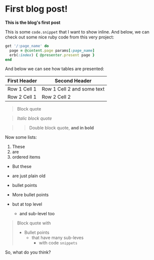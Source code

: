 # First blog post!

**This is the blog's first post**

This is some `code.snippet` that I want to show inline.
And below, we can check out some nice ruby code from this very project:

```ruby
get '/:page_name' do
  page = @content.page params[:page_name]
  erb(:index) { @presenter.present page }
end
```

And below we can see how tables are presented:

First Header | Second Header
-------------|--------------
Row 1 Cell 1 | Row 1 Cell 2 and some text
Row 2 Cell 1 | Row 2 Cell 2

> Block quote

> *Italic block quote*

> > Double block quote, **and in bold**

Now some lists:

1. These
2. are
3. ordered items
  * But these
  * are just plain old
  * bullet points

* More bullet points
* but at top level
  * and sub-level too

> Block quote with
> * Bullet points
>   * that have many sub-leves
>     * with code `snippets`

So, what do you think?
